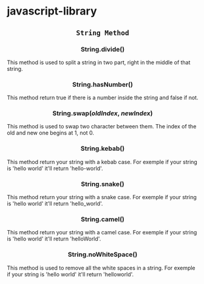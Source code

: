 # javascript-library

## <p align="center"> `String Method` </p>
### <p align="center"> String.divide() </p>
This method is used to split a string in two part, right in the middle of that string.

### <p align="center"> String.hasNumber()</p>
This method return true if there is a number inside the string and false if not.

### <p align="center"> String.swap(*oldIndex*, *newIndex*)</p>
This method is used to swap two character between them. The index of the old and new one begins at 1, not 0.

### <p align="center"> String.kebab()</p>
This method return your string with a kebab case. For exemple if your string is 'hello world' it'll return 'hello-world'.

### <p align="center"> String.snake()</p>
This method return your string with a snake case. For exemple if your string is 'hello world' it'll return 'hello_world'.

### <p align="center"> String.camel()</p>
This method return your string with a camel case. For exemple if your string is 'hello world' it'll return 'helloWorld'.

### <p align="center"> String.noWhiteSpace()</p>
This method is used to remove all the white spaces in a string. For exemple if your string is 'hello world' it'll return 'helloworld'.
